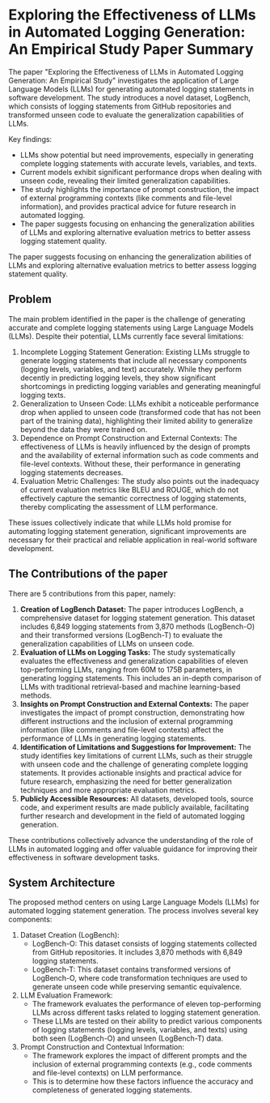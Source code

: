 # Exploring the Effectiveness of LLMs in Automated Logging Generation: An Empirical Study Paper Summary

The paper "Exploring the Effectiveness of LLMs in Automated Logging Generation: An Empirical Study" investigates the application of Large Language Models (LLMs) for generating automated logging statements in software development. The study introduces a novel dataset, LogBench, which consists of logging statements from GitHub repositories and transformed unseen code to evaluate the generalization capabilities of LLMs.

Key findings:
- LLMs show potential but need improvements, especially in generating complete logging statements with accurate levels, variables, and texts.
- Current models exhibit significant performance drops when dealing with unseen code, revealing their limited generalization capabilities.
- The study highlights the importance of prompt construction, the impact of external programming contexts (like comments and file-level information), and provides practical advice for future research in automated logging.
- The paper suggests focusing on enhancing the generalization abilities of LLMs and exploring alternative evaluation metrics to better assess logging statement quality.

The paper suggests focusing on enhancing the generalization abilities of LLMs and exploring alternative evaluation metrics to better assess logging statement quality.

## Problem
The main problem identified in the paper is the challenge of generating accurate and complete logging statements using Large Language Models (LLMs). Despite their potential, LLMs currently face several limitations:
  1. Incomplete Logging Statement Generation: Existing LLMs struggle to generate logging statements that include all necessary components (logging levels, variables, and text) accurately. While they perform decently in predicting logging levels, they show significant shortcomings in predicting logging variables and generating meaningful logging texts.
  2. Generalization to Unseen Code: LLMs exhibit a noticeable performance drop when applied to unseen code (transformed code that has not been part of the training data), highlighting their limited ability to generalize beyond the data they were trained on.
  3. Dependence on Prompt Construction and External Contexts: The effectiveness of LLMs is heavily influenced by the design of prompts and the availability of external information such as code comments and file-level contexts. Without these, their performance in generating logging statements decreases.
  4. Evaluation Metric Challenges: The study also points out the inadequacy of current evaluation metrics like BLEU and ROUGE, which do not effectively capture the semantic correctness of logging statements, thereby complicating the assessment of LLM performance.

These issues collectively indicate that while LLMs hold promise for automating logging statement generation, significant improvements are necessary for their practical and reliable application in real-world software development.

## The Contributions of the paper
There are 5 contributions from this paper, namely:
  1. **Creation of LogBench Dataset:** The paper introduces LogBench, a comprehensive dataset for logging statement generation. This dataset includes 6,849 logging statements from 3,870 methods (LogBench-O) and their transformed versions (LogBench-T) to evaluate the generalization capabilities of LLMs on unseen code.
  2. **Evaluation of LLMs on Logging Tasks:** The study systematically evaluates the effectiveness and generalization capabilities of eleven top-performing LLMs, ranging from 60M to 175B parameters, in generating logging statements. This includes an in-depth comparison of LLMs with traditional retrieval-based and machine learning-based methods.
  3. **Insights on Prompt Construction and External Contexts:** The paper investigates the impact of prompt construction, demonstrating how different instructions and the inclusion of external programming information (like comments and file-level contexts) affect the performance of LLMs in generating logging statements.
  4. **Identification of Limitations and Suggestions for Improvement:** The study identifies key limitations of current LLMs, such as their struggle with unseen code and the challenge of generating complete logging statements. It provides actionable insights and practical advice for future research, emphasizing the need for better generalization techniques and more appropriate evaluation metrics.
  5. **Publicly Accessible Resources:** All datasets, developed tools, source code, and experiment results are made publicly available, facilitating further research and development in the field of automated logging generation.

These contributions collectively advance the understanding of the role of LLMs in automated logging and offer valuable guidance for improving their effectiveness in software development tasks.

## System Architecture
   The proposed method centers on using Large Language Models (LLMs) for automated logging statement generation. The process involves several key components:
   1. Dataset Creation (LogBench):
        - LogBench-O: This dataset consists of logging statements collected from GitHub repositories. It includes 3,870 methods with 6,849 logging statements.
        - LogBench-T: This dataset contains transformed versions of LogBench-O, where code transformation techniques are used to generate unseen code while preserving semantic equivalence.
  2. LLM Evaluation Framework:
     - The framework evaluates the performance of eleven top-performing LLMs across different tasks related to logging statement generation.
     - These LLMs are tested on their ability to predict various components of logging statements (logging levels, variables, and texts) using both seen (LogBench-O) and unseen (LogBench-T) data.
  3. Prompt Construction and Contextual Information:
      - The framework explores the impact of different prompts and the inclusion of external programming contexts (e.g., code comments and file-level contexts) on LLM performance.
      - This is to determine how these factors influence the accuracy and completeness of generated logging statements.
